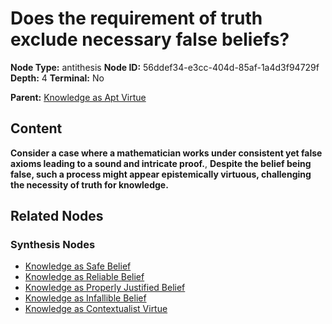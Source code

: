 # Does the requirement of truth exclude necessary false beliefs?

**Node Type:** antithesis
**Node ID:** 56ddef34-e3cc-404d-85af-1a4d3f94729f
**Depth:** 4
**Terminal:** No

**Parent:** [Knowledge as Apt Virtue](knowledge-as-apt-virtue-synthesis-0dbe2b59-2448-41d7-a6ba-0afda16a9dd0.md)

## Content

**Consider a case where a mathematician works under consistent yet false axioms leading to a sound and intricate proof.**, **Despite the belief being false, such a process might appear epistemically virtuous, challenging the necessity of truth for knowledge.**

## Related Nodes

### Synthesis Nodes

- [Knowledge as Safe Belief](knowledge-as-safe-belief-synthesis-98eaec8f-7d84-477f-b351-18304f67cbb0.md)
- [Knowledge as Reliable Belief](knowledge-as-reliable-belief-synthesis-cb660531-e963-485d-bf9e-8d535b46e8da.md)
- [Knowledge as Properly Justified Belief](knowledge-as-properly-justified-belief-synthesis-e6a41b21-4a06-4726-8f5b-0fda606730bd.md)
- [Knowledge as Infallible Belief](knowledge-as-infallible-belief-synthesis-37a7e9a9-cf3f-43bb-966f-f85418e8af25.md)
- [Knowledge as Contextualist Virtue](knowledge-as-contextualist-virtue-synthesis-decf0dc0-4479-4245-8f28-2cdb890b0399.md)
